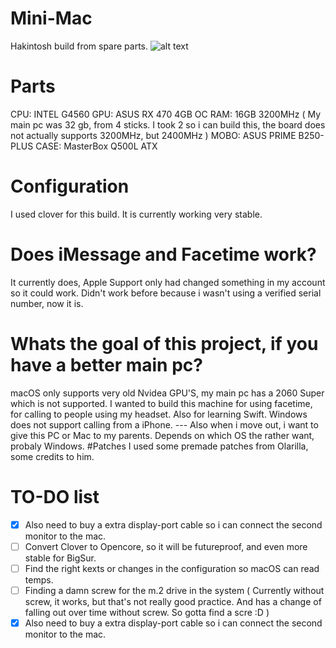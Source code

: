 # Mini-Mac
Hakintosh build from spare parts.
![alt text](https://github.com/Remco17/Mini-Mac/blob/main/IMG_1015.JPEG)
# Parts
CPU: INTEL G4560
GPU: ASUS RX 470 4GB OC
RAM: 16GB 3200MHz ( My main pc was 32 gb, from 4 sticks. I took 2 so i can build this, the board does not actually supports 3200MHz, but 2400MHz )
MOBO: ASUS PRIME B250-PLUS
CASE: MasterBox Q500L ATX
# Configuration
I used clover for this build. It is currently working very stable. 
# Does iMessage and Facetime work?
It currently does, Apple Support only had changed something in my account so it could work. Didn't work before because i wasn't using a verified serial number, now it is. 
# Whats the goal of this project, if you have a better main pc?
macOS only supports very old Nvidea GPU'S, my main pc has a 2060 Super which is not supported. I wanted to build this machine for using facetime, for calling to people using my headset. Also for learning Swift. Windows does not support calling from a iPhone.  --- Also when i move out, i want to give this PC or Mac to my parents. Depends on which OS the rather want, probaly Windows. 
#Patches 
I used some premade patches from Olarilla, some credits to him. 
# TO-DO list
- [X] Also need to buy a extra display-port cable so i can connect the second monitor to the mac. 
- [ ] Convert Clover to Opencore, so it will be futureproof, and even more stable for BigSur.
- [ ] Find the right kexts or changes in the configuration so macOS can read temps. 
- [ ] Finding a damn screw for the m.2 drive in the system ( Currently without screw, it works, but that's not really good practice. And has a change of falling out over time without screw. So gotta find a scre :D ) 
- [X] Also need to buy a extra display-port cable so i can connect the second monitor to the mac. 
